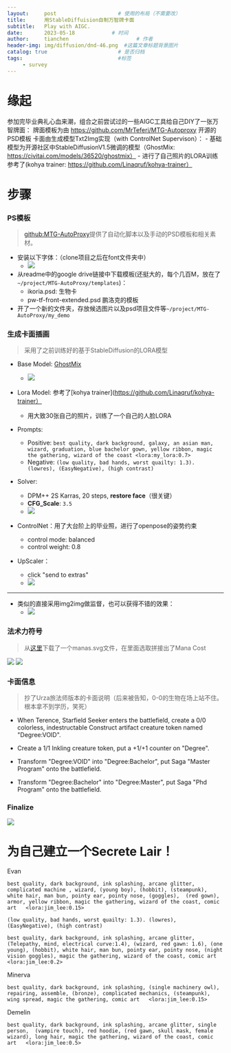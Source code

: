 ```yaml
---
layout:     post                    # 使用的布局（不需要改）
title:      用StableDiffuision自制万智牌卡面
subtitle:   Play with AIGC.
date:       2023-05-18            # 时间
author:     tianchen                      # 作者
header-img: img/diffusion/dnd-46.png  #这篇文章标题背景图片  
catalog: true                       # 是否归档
tags:                               #标签
     - survey
---
```


# 缘起

参加完毕业典礼心血来潮，组合之前尝试过的一些AIGC工具给自己DIY了一张万智牌面：
牌面模板为由 https://github.com/MrTeferi/MTG-Autoproxy 开源的PSD模板
卡面由生成模型Txt2Img实现（with ControlNet Supervison）：
    - 基础模型为开源社区中StableDiffusionV1.5微调的模型（GhostMix: https://civitai.com/models/36520/ghostmix）
    - 进行了自己照片的LORA训练参考了(kohya trainer: https://github.com/Linaqruf/kohya-trainer）


# 步骤


### PS模板

> [github:MTG-AutoProxy](https://github.com/MrTeferi/MTG-Autoproxy)提供了自动化脚本以及手动的PSD模板和相关素材。

- 安装以下字体：（clone项目之后在font文件夹中）
    - ![](https://github.com/A-suozhang/MyPicBed/raw/master/img/20230618200039.png)
- 从readme中的google drive链接中下载模板(还挺大的，每个几百M，放在了`~/project/MTG-AutoProxy/templates`)：
    - ikoria.psd: 生物卡
    - pw-tf-front-extended.psd 鹏洛克的模板
- 开了一个新的文件夹，存放候选图片以及psd项目文件等`~/project/MTG-AutoProxy/my_demo`

### 生成卡面插画

> 采用了之前训练好的基于StableDiffusion的LORA模型

- Base Model: [GhostMix](https://civitai.com/models/36520/ghostmix)
    - ![](https://github.com/A-suozhang/MyPicBed/raw/master/img/20230618200834.png)

- Lora Model: 参考了[kohya trainer](https://github.com/Linaqruf/kohya-trainer）
    - 用大致30张自己的照片，训练了一个自己的人脸LORA

- Prompts:
    - Positive: ```best quality, dark background, galaxy, an asian man, wizard, graduation, blue bachelor gown, yellow ribbon, magic the gathering, wizard of the coast <lora:my_lora:0.7> ```
    - Negative: ```(low quality, bad hands, worst quailty: 1.3). (lowres), (EasyNegative), (high contrast)```

- Solver:
    - DPM++ 2S Karras, 20 steps, **restore face**（很关键）
    - **CFG_Scale**: ```3.5```
    - ![](https://github.com/A-suozhang/MyPicBed/raw/master/img/20230618201012.png)


- ControlNet：用了大台阶上的毕业照，进行了openpose的姿势约束
    - control mode: balanced
    - control weight: 0.8

- UpScaler：
    - click "send to extras"
    - ![](https://github.com/A-suozhang/MyPicBed/raw/master/img/20230618202330.png)

---

- 类似的直接采用img2img做监督，也可以获得不错的效果：
    - ![](https://github.com/A-suozhang/MyPicBed/raw/master/img/20230618202152.png)


### 法术力符号

> 从[这里](https://www.slightlymagic.net/forum/viewtopic.php?t=4430)下载了一个manas.svg文件，在里面选取拼接出了Mana Cost

![](https://github.com/A-suozhang/MyPicBed/raw/master/img/20230618162951.png)
![](https://github.com/A-suozhang/MyPicBed/raw/master/img/20230618162909.png)


### 卡面信息

> 抄了Urza旅法师版本的卡面说明（后来被告知，0-0的生物在场上站不住。根本拿不到学历，笑死）

- When Terence, Starfield Seeker enters the battlefield, create a 0/0 colorless, indestructable Construct artifact creature token named "Degree:VOID".

- Create a 1/1 Inkling creature token, put a +1/+1 counter on "Degree".

- Transform "Degree:VOID" into "Degree:Bachelor", put Saga "Master Program" onto the battlefield.

- Transform "Degree:Bachelor" into "Degree:Master", put Saga "Phd Program" onto the battlefield.

### Finalize

![](https://github.com/A-suozhang/MyPicBed/raw/master/img/20230618195641.png)


# 为自己建立一个Secrete Lair！

Evan

```
best quality, dark background, ink splashing, arcane glitter, complicated machine , wizard, (young boy), (hobbit), (steampunk),  white hair, man bun, pointy ear, pointy nose, (goggles),  (red gown), armor, yellow ribbon, magic the gathering, wizard of the coast, comic art   <lora:jim_lee:0.15> 

(low quality, bad hands, worst quailty: 1.3). (lowres), (EasyNegative), (high contrast)
```

```
best quality, dark background, ink splashing, arcane glitter, (Telepathy, mind, electrical curve:1.4), (wizard, red gawn: 1.6), (one young), (hobbit), white hair, man bun, pointy ear, pointy nose, (night vision goggles), magic the gathering, wizard of the coast, comic art   <lora:jim_lee:0.2> 
```

Minerva

```
best quality, dark background, ink splashing, (single machinery owl), repairing, assemble, (bronze), complicated mechanics, (steampunk),  wing spread, magic the gathering, comic art   <lora:jim_lee:0.15> 
```

Demelin

```
best quality, dark background, ink splashing, arcane glitter, single person,  (vampire touch), red hoodie, (red gawn, skull mask, female wizard), long hair, magic the gathering, wizard of the coast, comic art   <lora:jim_lee:0.5> 
```